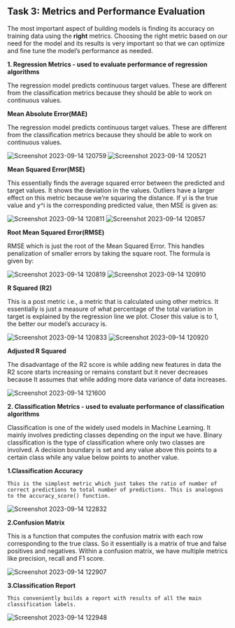 ## Task 3: Metrics and Performance Evaluation

The most important aspect of building models is finding its accuracy on training data using the **right** metrics. Choosing the right metric based on our need for the model and its results is very important so that we can optimize and fine tune the model’s performance as needed. 

**1. Regression Metrics - used to evaluate performance of regression algorithms**

  The regression model predicts continuous target values. These are different from the classification metrics because they should be able to work on continuous values.

**Mean Absolute Error(MAE)**

  The regression model predicts continuous target values. These are different from the classification metrics because they should be able to work on continuous values.

![Screenshot 2023-09-14 120759](https://github.com/vidhathri30/L1Report/assets/101579638/44fba74d-77eb-494c-a6ea-1c7d5f56877c)
![Screenshot 2023-09-14 120521](https://github.com/vidhathri30/L1Report/assets/101579638/519747c1-4621-4d03-9260-c98a2c276da3)



**Mean Squared Error(MSE)**

This essentially finds the average squared error between the predicted and target values. It shows the deviation in the values. Outliers have a larger effect on this metric because we’re squaring the distance. If yi is the true value and y^i is the corresponding predicted value, then MSE is given as:


![Screenshot 2023-09-14 120811](https://github.com/vidhathri30/L1Report/assets/101579638/f225342a-40c2-4c9b-8797-3f83996d2718)
![Screenshot 2023-09-14 120857](https://github.com/vidhathri30/L1Report/assets/101579638/b90d967a-3cbd-4d6e-b370-37baa88ef879)

**Root Mean Squared Error(RMSE)**

 RMSE which is just the root of the Mean Squared Error. This handles penalization of smaller errors by taking the square root. The formula is given by:

![Screenshot 2023-09-14 120819](https://github.com/vidhathri30/L1Report/assets/101579638/2d83a132-772a-482b-9b5d-638a0eec20a3)
![Screenshot 2023-09-14 120910](https://github.com/vidhathri30/L1Report/assets/101579638/58b699f0-837f-4dc5-aadb-c73267c39a11)

**R Squared (R2)**

This is a post metric i.e., a metric that is calculated using other metrics. It essentially is just a measure of what percentage of the total variation in target is explained by the regression line we plot. Closer this value is to 1, the better our model’s accuracy is.

![Screenshot 2023-09-14 120833](https://github.com/vidhathri30/L1Report/assets/101579638/cd122b9d-797b-4c43-b82b-5d10e1b2092f)
![Screenshot 2023-09-14 120920](https://github.com/vidhathri30/L1Report/assets/101579638/9d712162-914f-407b-b5b0-55ee1a64bdb4)


**Adjusted R Squared**

The disadvantage of the R2 score is while adding new features in data the R2 score starts increasing or remains constant but it never decreases because It assumes that while adding more data variance of data increases.

![Screenshot 2023-09-14 121600](https://github.com/vidhathri30/L1Report/assets/101579638/5424a3ae-2d1b-467f-9dc4-9437e4c5540f)


**2. Classification Metrics - used to evaluate performance of classification algorithms**

 Classification is one of the widely used models in Machine Learning. It mainly involves predicting classes depending on the input we have. Binary classification is the type of classification where only two classes are involved. A decision boundary is set and any value above this points to a certain class while any value below points to another value. 

 **1.Classification Accuracy**
 
    This is the simplest metric which just takes the ratio of number of correct predictions to total number of predictions. This is analogous to the accuracy_score() function.
    
![Screenshot 2023-09-14 122832](https://github.com/vidhathri30/L1Report/assets/101579638/11998d5a-30be-4a0e-af2c-618a389347f8)  

   


 **2.Confusion Matrix**
 
  This is a function that computes the confusion matrix with each row corresponding to the true class. So it essentially is a matrix of true and false positives and negatives. Within a confusion matrix, we have multiple metrics like precision, recall and F1 score.

![Screenshot 2023-09-14 122907](https://github.com/vidhathri30/L1Report/assets/101579638/e6e5d8a6-6aeb-4c35-bab5-261def1d1393)

  **3.Classification Report**
  
    This conveniently builds a report with results of all the main classification labels.



![Screenshot 2023-09-14 122948](https://github.com/vidhathri30/L1Report/assets/101579638/ac9e1240-6f6d-450d-b21c-be457c52d9da)























